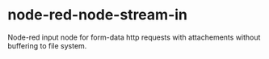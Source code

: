 # node-red-node-stream-in
Node-red input node for form-data http requests with attachements without buffering to file system.
